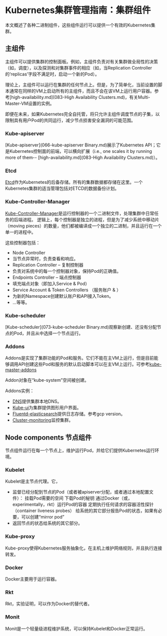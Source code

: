 # **Kubernetes集群管理指南：集群组件**

本文概述了各种二进制组件，这些组件运行可以提供一个有效的Kubernetes集群。

## **主组件**
主组件可以提供集群的控制面板。例如，主组件负责对有关集群做全局性的决策（如，调度），以及探测和对集群事件的相应（如，当Replication Controller的‘replicas’字段不满足时，启动一个新的Pod）。

理论上，主组件可以运行在集群的任何节点上。但是，为了简单化，当前设置的脚本通常在同样的VM上启动所有的主组件，而且不会在该VM上运行用户容器。参考[high-availability.md](083-High Availability Clusters.md)，有关Multi-Master-VM设置的实例。

即便在未来，如果Kubernetes完全自托管，将只允许主组件调度节点的子集，以限制具有用户Pod的共同运行，减少节点损害安全漏洞的可能范围。

### **Kube-apiserver**
[Kube-apiserver](066-kube-apiserver Binary.md)展示了Kubernetes API；它是Kubernetes控制面的前端，可以横向扩展（i.e., one scales it by running more of them-- [high-availability.md](083-High Availability Clusters.md)）。

### **Etcd**
[Etcd](187-etcd.md)作为Kubernetes的后备存储。所有的集群数据都存储在这里。一个Kubernetes集群的适当管理包括对ETCD的数据备份计划。

### **Kube-Controller-Manager**
[Kube-Controller-Manager]()是运行控制器的一个二进制文件，处理集群中日常任务的后端进程。 逻辑上，每个控制器是独立的进程，但是为了减少系统中移动片（moving pieces）的数量，他们都被编译成一个独立的二进制，并且运行在一个单一的进程中。

这些控制器包括：
- Node Controller
 - 当节点异常时，负责查看和响应。
- Replication Controller – 复制控制器
 - 负责对系统中的每一个控制器对象，保持Pod的正确值。
- Endpoints Controller – 端点控制器
 - 填充端点对象（即加入Service & Pod）
- Service Account & Token Controllers （服务账户 & ）
 - 为新的Namespace创建默认账户和API接入Token。
- …等等。

### **Kube-scheduler**

[Kube-scheduler](073-kube-scheduler Binary.md)观察新创建、还没有分配节点的Pod，并且从中选择一个节点运行。

### **Addons**
Addons是实现了集群功能的Pod和服务。它们不能在主VM上运行，但是目前能够调用API创建这些Pod和服务的默认启动脚本可以在主VM上运行。可参考[kube-master-addons](kube-master-addons.sh)

Addon对象在“kube-system”空间被创建。

Addons实例：
- [DNS](https://github.com/kubernetes/kubernetes/tree/release-1.1/cluster/addons/dns/)提供集群本地DNS。
- [Kube-ui]()为集群提供图形用户界面。
- [Fluentd-elasticsearch]()提供日志存储。参考gcp version。
- [Cluster-monitoring]()监控集群。

## **Node components** 节点组件

节点组件运行在每一个节点上，维护运行Pod，并给它们提供Kubernetes运行环境。

### **Kubelet**
Kubelet是主节点代理。它，
- 监督已经分配到节点的Pod（或者被apiserver分配，或者通过本地配置文件）：
		挂载Pod需要的空间
		下载Pod的秘钥
		通过Docker（或，experimentally，rkt）运行Pod的容器
		定期执行任何请求的容器活性探针（container liveness probes）
		给系统的其它部分报告Pod的状态，如果有必要，可以创建“mirror pod”
- 返回节点的状态给系统的其它部分。

### **Kube-proxy**

Kube-proxy使得Kubernetes服务抽象化，在主机上维护网络规则，并且执行连接转发。

### **Docker**

Docker主要用于运行容器。

### **Rkt**

Rkt，实验证明，可以作为Docker的替代者。

### **Monit**

Monit是一个轻量级进程维护系统，可以保持Kubelet和Docker正常运行。